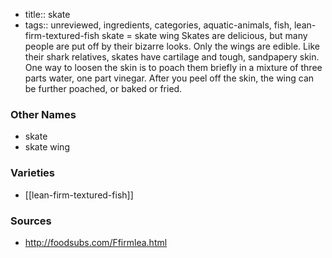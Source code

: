 - title:: skate
- tags:: unreviewed, ingredients, categories, aquatic-animals, fish, lean-firm-textured-fish
skate = skate wing Skates are delicious, but many people are put off by their bizarre looks. Only the wings are edible. Like their shark relatives, skates have cartilage and tough, sandpapery skin. One way to loosen the skin is to poach them briefly in a mixture of three parts water, one part vinegar. After you peel off the skin, the wing can be further poached, or baked or fried.

### Other Names

* skate
* skate wing

### Varieties

* [[lean-firm-textured-fish]]

### Sources
* http://foodsubs.com/Ffirmlea.html
